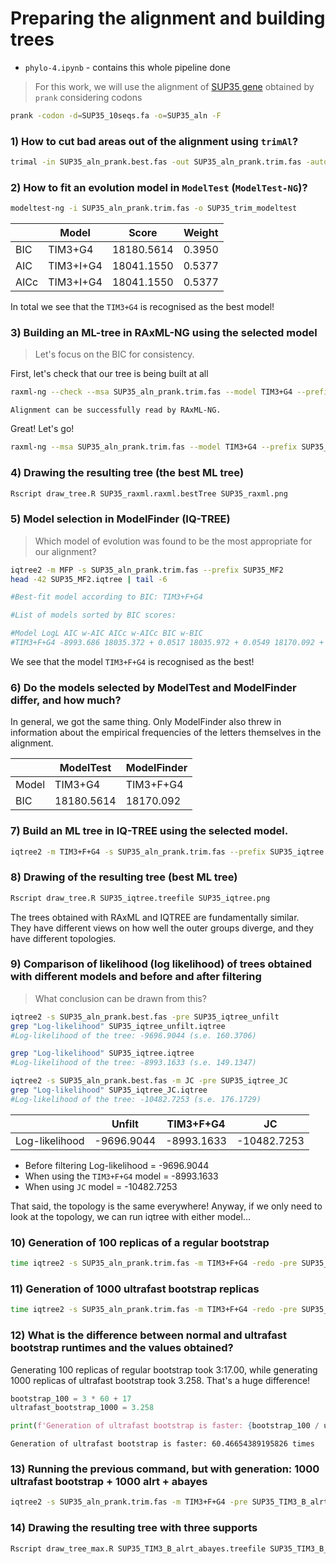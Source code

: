 # Preparing the alignment and building trees

- `phylo-4.ipynb` - contains this whole pipeline done

> For this work, we will use the alignment of [SUP35 gene](https://www.yeastgenome.org/locus/S000002579) obtained by `prank` considering codons
```bash
prank -codon -d=SUP35_10seqs.fa -o=SUP35_aln -F
```

### 1) How to cut bad areas out of the alignment using `trimAl`?

```bash
trimal -in SUP35_aln_prank.best.fas -out SUP35_aln_prank.trim.fas -automated1
```

### 2) How to fit an evolution model in `ModelTest` (`ModelTest-NG`)?

```bash
modeltest-ng -i SUP35_aln_prank.trim.fas -o SUP35_trim_modeltest
```

|    |Model|Score|Weight|
|----|-----|-----|------|
|BIC|TIM3+G4|18180.5614|0.3950|
|AIC|TIM3+I+G4|18041.1550|0.5377|
|AICc|TIM3+I+G4|18041.1550|0.5377|

In total we see that the `TIM3+G4` is recognised as the best model!

### 3) Building an ML-tree in RAxML-NG using the selected model
> Let's focus on the BIC for consistency.

First, let's check that our tree is being built at all

```bash
raxml-ng --check --msa SUP35_aln_prank.trim.fas --model TIM3+G4 --prefix SUP35_raxml_test
```

`Alignment can be successfully read by RAxML-NG.`

Great! Let's go!

```bash
raxml-ng --msa SUP35_aln_prank.trim.fas --model TIM3+G4 --prefix SUP35_raxml --threads 2 --seed 222 --outgroup SUP35_Kla_AB039749
```

### 4) Drawing the resulting tree (the best ML tree)

```bash
Rscript draw_tree.R SUP35_raxml.raxml.bestTree SUP35_raxml.png
```

### 5) Model selection in ModelFinder (IQ-TREE)
> Which model of evolution was found to be the most appropriate for our alignment?

```bash
iqtree2 -m MFP -s SUP35_aln_prank.trim.fas --prefix SUP35_MF2
head -42 SUP35_MF2.iqtree | tail -6
```
```bash
#Best-fit model according to BIC: TIM3+F+G4

#List of models sorted by BIC scores: 

#Model LogL AIC w-AIC AICc w-AICc BIC w-BIC
#TIM3+F+G4 -8993.686 18035.372 + 0.0517 18035.972 + 0.0549 18170.092 + 0.737
```

We see that the model `TIM3+F+G4` is recognised as the best!

### 6) Do the models selected by ModelTest and ModelFinder differ, and how much?<br>
In general, we got the same thing. Only ModelFinder also threw in information about the empirical frequencies of the letters themselves in the alignment.

|    |ModelTest|ModelFinder|
|----|---------|-----------|
|Model|TIM3+G4|TIM3+F+G4|
|BIC|18180.5614|18170.092|

### 7) Build an ML tree in IQ-TREE using the selected model.

```bash
iqtree2 -m TIM3+F+G4 -s SUP35_aln_prank.trim.fas --prefix SUP35_iqtree
```

### 8) Drawing of the resulting tree (best ML tree)

```bash
Rscript draw_tree.R SUP35_iqtree.treefile SUP35_iqtree.png
```

The trees obtained with RAxML and IQTREE are fundamentally similar.<br>
They have different views on how well the outer groups diverge, and they have different topologies.

### 9) Comparison of likelihood (log likelihood) of trees obtained with different models and before and after filtering
>What conclusion can be drawn from this?

```bash
iqtree2 -s SUP35_aln_prank.best.fas -pre SUP35_iqtree_unfilt
grep "Log-likelihood" SUP35_iqtree_unfilt.iqtree
#Log-likelihood of the tree: -9696.9044 (s.e. 160.3706)
```

```bash
grep "Log-likelihood" SUP35_iqtree.iqtree
#Log-likelihood of the tree: -8993.1633 (s.e. 149.1347)
```

```bash
iqtree2 -s SUP35_aln_prank.best.fas -m JC -pre SUP35_iqtree_JC
grep "Log-likelihood" SUP35_iqtree_JC.iqtree
#Log-likelihood of the tree: -10482.7253 (s.e. 176.1729)
```

|              |Unfilt|TIM3+F+G4|JC|
|--------------|------|---------|--|
|Log-likelihood|-9696.9044|-8993.1633|-10482.7253|

- Before filtering Log-likelihood = -9696.9044
- When using the `TIM3+F+G4` model = -8993.1633
- When using `JC` model = -10482.7253<br>

That said, the topology is the same everywhere! Anyway, if we only need to look at the topology, we can run iqtree with either model...

### 10) Generation of 100 replicas of a regular bootstrap

```bash
time iqtree2 -s SUP35_aln_prank.trim.fas -m TIM3+F+G4 -redo -pre SUP35_TIM3_b -b 100
```

### 11) Generation of 1000 ultrafast bootstrap replicas

```bash
time iqtree2 -s SUP35_aln_prank.trim.fas -m TIM3+F+G4 -redo -pre SUP35_TIM3_ufb -bb 1000
```

### 12) What is the difference between normal and ultrafast bootstrap runtimes and the values obtained?

Generating 100 replicas of regular bootstrap took 3:17.00, while generating 1000 replicas of ultrafast bootstrap took 3.258. That's a huge difference!

```python
bootstrap_100 = 3 * 60 + 17
ultrafast_bootstrap_1000 = 3.258

print(f'Generation of ultrafast bootstrap is faster: {bootstrap_100 / ultrafast_bootstrap_1000} times')
```

```
Generation of ultrafast bootstrap is faster: 60.46654389195826 times
```

### 13) Running the previous command, but with generation: 1000 ultrafast bootstrap + 1000 alrt + abayes

```bash
iqtree2 -s SUP35_aln_prank.trim.fas -m TIM3+F+G4 -pre SUP35_TIM3_B_alrt_abayes -bb 1000 -alrt 1000 -abayes
```

### 14) Drawing the resulting tree with three supports

```bash
Rscript draw_tree_max.R SUP35_TIM3_B_alrt_abayes.treefile SUP35_TIM3_B_alrt_abayes.png
```
